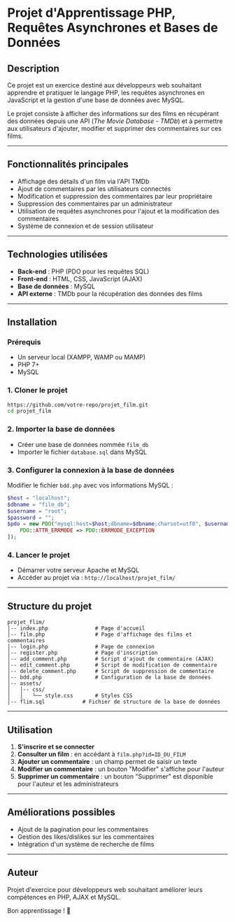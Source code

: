 # Projet d'Apprentissage PHP, Requêtes Asynchrones et Bases de Données

## Description
Ce projet est un exercice destiné aux développeurs web souhaitant apprendre et pratiquer le langage PHP, les requêtes asynchrones en JavaScript et la gestion d'une base de données avec MySQL.

Le projet consiste à afficher des informations sur des films en récupérant des données depuis une API (*The Movie Database - TMDb*) et à permettre aux utilisateurs d'ajouter, modifier et supprimer des commentaires sur ces films.

---

## Fonctionnalités principales
- Affichage des détails d'un film via l'API TMDb
- Ajout de commentaires par les utilisateurs connectés
- Modification et suppression des commentaires par leur propriétaire
- Suppression des commentaires par un administrateur
- Utilisation de requêtes asynchrones pour l'ajout et la modification des commentaires
- Système de connexion et de session utilisateur

---

## Technologies utilisées
- **Back-end** : PHP (PDO pour les requêtes SQL)
- **Front-end** : HTML, CSS, JavaScript (AJAX)
- **Base de données** : MySQL
- **API externe** : TMDb pour la récupération des données des films

---

## Installation
### Prérequis
- Un serveur local (XAMPP, WAMP ou MAMP)
- PHP 7+
- MySQL

### 1. Cloner le projet
```sh
https://github.com/votre-repo/projet_film.git
cd projet_film
```

### 2. Importer la base de données
- Créer une base de données nommée `film_db`
- Importer le fichier `database.sql` dans MySQL

### 3. Configurer la connexion à la base de données
Modifier le fichier `bdd.php` avec vos informations MySQL :
```php
$host = "localhost";
$dbname = "film_db";
$username = "root";
$password = "";
$pdo = new PDO("mysql:host=$host;dbname=$dbname;charset=utf8", $username, $password, [
    PDO::ATTR_ERRMODE => PDO::ERRMODE_EXCEPTION
]);
```

### 4. Lancer le projet
- Démarrer votre serveur Apache et MySQL
- Accéder au projet via : `http://localhost/projet_film/`

---

## Structure du projet
```
projet_flim/
│-- index.php               # Page d'accueil
│-- film.php                # Page d'affichage des films et commentaires
│-- login.php               # Page de connexion
│-- register.php            # Page d'inscription
│-- add_comment.php         # Script d'ajout de commentaire (AJAX)
│-- edit_comment.php        # Script de modification de commentaire
│-- delete_comment.php      # Script de suppression de commentaire
│-- bdd.php                 # Configuration de la base de données
│-- assets/
│   │-- css/
│   │   └── style.css       # Styles CSS
│-- flim.sql            # Fichier de structure de la base de données
```

---

## Utilisation
1. **S'inscrire et se connecter**
2. **Consulter un film** : en accédant à `film.php?id=ID_DU_FILM`
3. **Ajouter un commentaire** : un champ permet de saisir un texte
4. **Modifier un commentaire** : un bouton "Modifier" s'affiche pour l'auteur
5. **Supprimer un commentaire** : un bouton "Supprimer" est disponible pour l'auteur et les administrateurs

---

## Améliorations possibles
- Ajout de la pagination pour les commentaires
- Gestion des likes/dislikes sur les commentaires
- Intégration d'un système de recherche de films

---

## Auteur
Projet d'exercice pour développeurs web souhaitant améliorer leurs compétences en PHP, AJAX et MySQL.

Bon apprentissage ! 🚀

